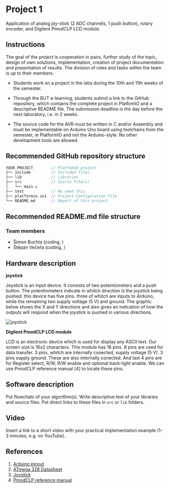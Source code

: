 # Project 1

Application of analog joy-stick (2 ADC channels, 1 push button), rotary encoder, and Digilent PmodCLP LCD module.

## Instructions

The goal of the project is cooperation in pairs, further study of the topic, design of own solutions, implementation, creation of project documentation and presentation of results. The division of roles and tasks within the team is up to their members.

* Students work on a project in the labs during the 10th and 11th weeks of the semester.

* Through the BUT e-learning, students submit a link to the GitHub repository, which contains the complete project in PlatfomIO and a descriptive README file. The submission deadline is the day before the next laboratory, i.e. in 2 weeks.

* The source code for the AVR must be written in C and/or Assembly and must be implementable on Arduino Uno board using toolchains from the semester, ie PlatformIO and not the Arduino-style. No other development tools are allowed.

## Recommended GitHub repository structure

   ```c
   YOUR_PROJECT        // PlatfomIO project
   ├── include         // Included files
   ├── lib             // Libraries
   ├── src             // Source file(s)
   │   └── main.c
   ├── test            // No need this
   ├── platformio.ini  // Project Configuration File
   └── README.md       // Report of this project
   ```

## Recommended README.md file structure

### Team members

*  Šimon Buchta (coding, )
*  Štěpán Večeřa (coding, )

## Hardware description
**joystick**

Joystick is an input device. It consists of two potentiometers and a push button. The potentiometers indicate in whitch direction is the joystick being pushed. this device has five pins. three of whitch are inputs to Arduino, while the remaining two supply voltage (5 V) and ground. The graphic below shows the X and Y directions and also gives an indication of how the outputs will respond when the joystick is pushed in various directions.

![joystick](https://user-images.githubusercontent.com/99388270/205435527-94b1b353-9a05-48d7-9741-ecba4a571a7a.png)

**Digilent PmodCLP LCD module**

LCD is an electronic device which is used for display any ASCII text. Our screen size is 16x2 characters. This module has 18 pins. 8 pins are used for data transfer. 3 pins, whitch are internally conected,  supply voltage (5 V). 3 pins supply ground. These are also internally conected. And last 4 pins are for Register select, R/W, R/W enable and optional back-light enable. We can use PmodCLP reference manual [4] to locate these pins.



## Software description

Put flowchats of your algorithm(s). Write descriptive text of your libraries and source files. Put direct links to these files in `src` or `lib` folders.

## Video

Insert a link to a short video with your practical implementation example (1-3 minutes, e.g. on YouTube).

## References

1. [Arduino pinout](https://docs.arduino.cc/static/6ec5e4c2a6c0e9e46389d4f6dc924073/2f891/Pinout-UNOrev3_latest.png)
2. [ATmega 328 Datasheet](https://www.microchip.com/en-us/product/ATmega328p)
3. [Joystick](https://components101.com/sites/default/files/component_datasheet/Joystick%20Module.pdf)
4. [PmodCLP reference manual](https://digilent.com/reference/_media/pmod:pmod:pmodCLP_rm.pdf)
